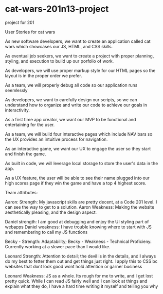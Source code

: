 # cat-wars-201n13-project
project for 201

User Stories for cat wars

As new software developers, we want to create an application called cat wars which showcases our JS, HTML, and CSS skills.

As eventual job seekers, we want to create a project with proper planning, styling, and execution to build up our porfolio of work.

As developers, we will use proper markup style for our HTML pages so the layout is in the proper order we prefer.

As a team, we will properly debug all code so our application runs seemlessly

As developers, we want to carefully design our scripts, so we can understand how to organize and write our code to achieve our goals in interactivity.

As a first time app creator, we want our MVP to be functional and entertaining for the user.

As a team, we will build four interactive pages which include NAV bars so the UX provides an intuitive process for navigation.

As an interactive game, we want our UX to engage the user so they start and finish the game.

As built in code, we will leverage local storage to store the user's data in the app.

As a UX feature, the user will be able to see their name plugged into our high scores page if they win the game and have a top 4 highest score.







Team attributes:

Aaron: Strength: My javascript skills are pretty decent, at a Code 201 level. I can see the way to get to a solution. Aaron Weakness: Making the website aesthetically pleasing, and the design aspect.

Daniel strength: I am good at debugging and enjoy the UI styling part of webapps Daniel weakness: I have trouble knowing where to start with JS and remembering to call my JS functions

Becky - Strength: Adaptability; Becky - Weakness - Technical Proficieny. Currently working at a slower pace than I would like.

Leonard Strength: Attention to detail; the devil is in the details, and I always do my best to fetter them out and get things just right. I apply this to CSS bc websites that dont look good wont hold attention or garner business

Leonard Weakness: JS as a whole. Its rough for me to write, and I get lost pretty quick. While I can read JS fairly well and I can look at things and explain what they do, I have a hard time writing it myself and telling you why
